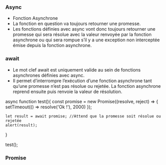 ### Async ###
- Fonction Asynchrone
- La fonction en question va toujours retourner une promesse.
- Les fonctions définies avec async vont donc toujours retourner une promesse qui sera résolue avec la valeur renvoyée par la fonction asynchrone
ou qui sera rompue s’il y a une exception non interceptée émise depuis la fonction asynchrone.

### await ###
- Le mot clef await est uniquement valide au sein de fonctions asynchrones définies avec async.
- Il permet d’interrompre l’exécution d’une fonction asynchrone tant qu’une promesse n’est pas résolue ou rejetée.
La fonction asynchrone reprend ensuite puis renvoie la valeur de résolution.

async function test(){
    const promise = new Promise((resolve, reject) => {
        setTimeout(() => resolve('Ok !'), 2000)
    });
    
    let result = await promise; //Attend que la promesse soit résolue ou rejetée
    alert(result);
}

test();

### Promise ###
